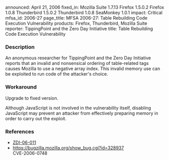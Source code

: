 announced: April 21, 2006
fixed_in: Mozilla Suite 1.7.13
          Firefox 1.5.0.2
          Firefox 1.0.8
          Thunderbird 1.5.0.2
          Thunderbird 1.0.8
          SeaMonkey 1.0.1
impact: Critical
mfsa_id: 2006-27
page_title: MFSA 2006-27: Table Rebuilding Code Execution Vulnerability
products: Firefox, Thunderbird, Mozilla Suite
reporter: TippingPoint and the Zero Day Initiative
title: Table Rebuilding Code Execution Vulnerability

<h3>Description</h3>

<p>An anonymous researcher for TippingPoint and the Zero Day Initiative reports
that an invalid and nonsensical ordering of table-related tags causes Mozilla
to use a negative array index. This invalid memory use can be exploited to run
code of the attacker's choice.</p>

<h3>Workaround</h3>

<p>Upgrade to fixed version.</p>

<p>Although JavaScript is not involved in
the vulnerability itself, disabling JavaScript may prevent an attacker
from effectively preparing memory in order to carry out the exploit.</p>

<h3>References</h3>

<ul>
<li><a class="ex-ref" href="http://www.zerodayinitiative.com/advisories/ZDI-06-011.html"> ZDI-06-011</a></li>
<li><a href="https://bugzilla.mozilla.org/show_bug.cgi?id=328937">
https://bugzilla.mozilla.org/show_bug.cgi?id=328937</a><br/>
CVE-2006-0748</li>
</ul>



